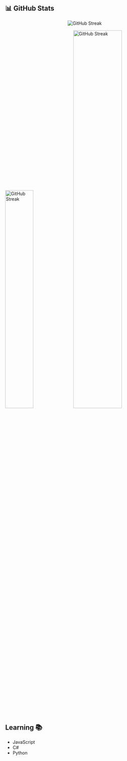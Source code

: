 ## 📊 GitHub Stats

<p align="center">
<img src="https://github-readme-streak-stats.herokuapp.com?user=alindasuk&theme=transparent&hide_border=true&card_width=1080" alt="GitHub Streak" />
</p>
<p>
  <img src="https://github-readme-stats.vercel.app/api/top-langs/?username=alindasuk&theme=transparent&hide_border=true&layout=compact" alt="GitHub Streak" width="42%" />
  <img src="https://github-readme-stats.vercel.app/api?username=alindasuk&theme=transparent&show_icons=true&hide_border=true" alt="GitHub Streak" width="55.32%"/>
<p>



## Learning 📚
- JavaScript
- C#
- Python
